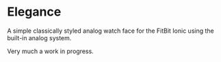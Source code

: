 # Elegance
A simple classically styled analog watch face for the FitBit Ionic using the built-in analog system.

Very much a work in progress.
